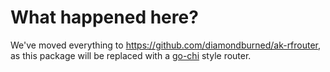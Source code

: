 # What happened here?

We've moved everything to https://github.com/diamondburned/ak-rfrouter, as this
package will be replaced with a [go-chi](https://github.com/go-chi/chi) style router.
